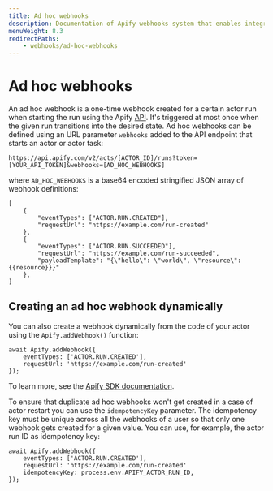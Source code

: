 ```yaml
---
title: Ad hoc webhooks
description: Documentation of Apify webhooks system that enables integration of multiple actors or external systems.
menuWeight: 8.3
redirectPaths:
    - webhooks/ad-hoc-webhooks
---
```


# [](./webhooks#adhoc)Ad hoc webhooks

An ad hoc webhook is a one-time webhook created for a certain actor run when starting the run using the Apify [API](https://docs.apify.com/api/v2). It's triggered at most once when the given run transitions into the desired state. Ad hoc webhooks can be defined using an URL parameter `webhooks` added to the API endpoint that starts an actor or actor task:

    https://api.apify.com/v2/acts/[ACTOR_ID]/runs?token=[YOUR_API_TOKEN]&webhooks=[AD_HOC_WEBHOOKS]

where `AD_HOC_WEBHOOKS` is a base64 encoded stringified JSON array of webhook definitions:

    [
        {
            "eventTypes": ["ACTOR.RUN.CREATED"],
            "requestUrl": "https://example.com/run-created"
        },
        {
            "eventTypes": ["ACTOR.RUN.SUCCEEDED"],
            "requestUrl": "https://example.com/run-succeeded",
            "payloadTemplate": "{\"hello\": \"world\", \"resource\":{{resource}}}"
        },
    ]

## Creating an ad hoc webhook dynamically

You can also create a webhook dynamically from the code of your actor using the `Apify.addWebhook()` function:

    await Apify.addWebhook({
        eventTypes: ['ACTOR.RUN.CREATED'],
        requestUrl: 'https://example.com/run-created'
    });

To learn more, see the [Apify SDK documentation](https://sdk.apify.com/docs/api/apify#apifyaddwebhookoptions).

To ensure that duplicate ad hoc webhooks won't get created in a case of actor restart you can use the `idempotencyKey` parameter. The idempotency key must be unique across all the webhooks of a user so that only one webhook gets created for a given value. You can use, for example, the actor run ID as idempotency key:

    await Apify.addWebhook({
        eventTypes: ['ACTOR.RUN.CREATED'],
        requestUrl: 'https://example.com/run-created'
        idempotencyKey: process.env.APIFY_ACTOR_RUN_ID,
    });

